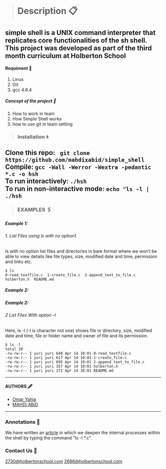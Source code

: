 > # Description 📋 
simple shell is a UNIX command interpreter that replicates core functionalities of the sh shell. This project was developed as part of the third month curriculum at Holberton School
------------
 #### Requiment 🚩
1.  Linux
2.  Git
3.  gcc 4.8.4
##### Concept of the project 📢
1. How to work in team
2. How Simple Shell works
3. how to use git in team setting
> ### Installation 🌀
Clone this repo:    ` git clone https://github.com/mahdixabid/simple_shell`
<br>
Compile: `gcc -Wall -Werror -Wextra -pedantic *.c -o hsh`
<br>
To run interactively: `./hsh`
<br>
To run in non-interactive mode: `echo "ls -l | ./hsh`
------------
> ###  EXAMPLES 🖇  
##### Example  1:
###### 1. List Files using ls with no option1.
ls with no option list files and directories in bare format where we won’t be able to view details like file types, size, modified date and time, permission and links etc.
```shell
$ ls
0-read_textfile.c  1-create_file.c  2-append_text_to_file.c  holberton.h  README.md
```
##### Example 2:
##### Example 2: 
###### 2 List Files With option –l
Here, ls -l (-l is character not one) shows file or directory, size, modified date and time, file or folder name and owner of file and its permission.
```shell
$ ls -l
total 20
-rw-rw-r-- 1 yuri yuri 640 Apr 14 10:01 0-read_textfile.c
-rw-rw-r-- 1 yuri yuri 617 Apr 14 10:01 1-create_file.c
-rw-rw-r-- 1 yuri yuri 695 Apr 14 10:01 2-append_text_to_file.c
-rw-rw-r-- 1 yuri yuri 357 Apr 14 10:01 holberton.h
-rw-rw-r-- 1 yuri yuri 172 Apr 14 10:01 README.md
```
------------
#### AUTHORS 🖋
- <a href="https://www.github.com/omaryahia4" title="Omar Yahia">Omar Yahia</a>
- <a href="https://www.github.com/mahdixabid" title="MAHDi ABiD">MAHDi ABiD</a>
------------
### Annotations  📡
We have written an [article](https://www.linkedin.com/post/edit/6787079741284388864/ "article") in which we deepen the internal processes within the shell by typing the command "ls -l *.c".
### Contact Us 👥 
2730@holbertonschool.com
2686@holbertonschool.com
